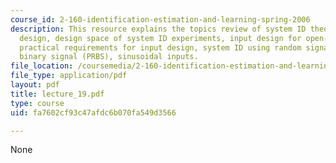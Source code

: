 ```yaml
---
course_id: 2-160-identification-estimation-and-learning-spring-2006
description: This resource explains the topics review of system ID theories for experiment
  design, design space of system ID experiments, input design for open-loop experiments,
  practical requirements for input design, system ID using random signals, pseudo-random
  binary signal (PRBS), sinusoidal inputs.
file_location: /coursemedia/2-160-identification-estimation-and-learning-spring-2006/fa7602cf93c47afdc6b070fa549d3566_lecture_19.pdf
file_type: application/pdf
layout: pdf
title: lecture_19.pdf
type: course
uid: fa7602cf93c47afdc6b070fa549d3566

---
```

None